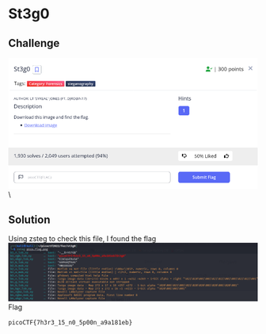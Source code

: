 # St3g0

## Challenge
![alt text](https://github.com/TwentySick/CTF/blob/426b80ba1ea61c5c452d2ae58638fd680ad76e3b/PicoCTF/picoctf2022/forensics/St3g0/images/challenge.png)\
## Solution
Using zsteg to check this file, I found the flag\
![alt text](https://github.com/TwentySick/CTF/blob/426b80ba1ea61c5c452d2ae58638fd680ad76e3b/PicoCTF/picoctf2022/forensics/St3g0/images/out.png)\
Flag
```
picoCTF{7h3r3_15_n0_5p00n_a9a181eb}
```
